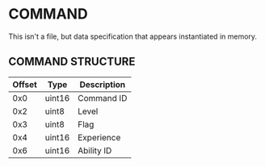 # COMMAND

This isn't a file, but data specification that appears instantiated in memory.

## COMMAND STRUCTURE

| Offset | Type  | Description
|---------|--------|------------
| 0x0     | uint16 | Command ID
| 0x2     | uint8 | Level
| 0x3     | uint8 | Flag
| 0x4     | uint16 | Experience
| 0x6     | uint16 | Ability ID